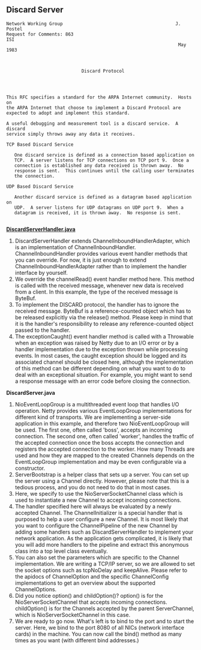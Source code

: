 Discard Server
--------------

```
Network Working Group                                          J. Postel
Request for Comments: 863                                            ISI
                                                                May 1983



                            Discard Protocol




This RFC specifies a standard for the ARPA Internet community.  Hosts on
the ARPA Internet that choose to implement a Discard Protocol are
expected to adopt and implement this standard.

A useful debugging and measurement tool is a discard service.  A discard
service simply throws away any data it receives.

TCP Based Discard Service

   One discard service is defined as a connection based application on
   TCP.  A server listens for TCP connections on TCP port 9.  Once a
   connection is established any data received is thrown away.  No
   response is sent.  This continues until the calling user terminates
   the connection.

UDP Based Discard Service

   Another discard service is defined as a datagram based application on
   UDP.  A server listens for UDP datagrams on UDP port 9.  When a
   datagram is received, it is thrown away.  No response is sent.


```


__[DiscardServerHandler.java](src/main/java/com/dongshujin/demo/netty/discard/DiscardServerHandler.java)__

1. DiscardServerHandler extends ChannelInboundHandlerAdapter, which is an implementation of ChannelInboundHandler. ChannelInboundHandler provides various event handler methods that you can override. For now, it is just enough to extend ChannelInboundHandlerAdapter rather than to implement the handler interface by yourself.
2. We override the channelRead() event handler method here. This method is called with the received message, whenever new data is received from a client. In this example, the type of the received message is ByteBuf.
3. To implement the DISCARD protocol, the handler has to ignore the received message. ByteBuf is a reference-counted object which has to be released explicitly via the release() method. Please keep in mind that it is the handler's responsibility to release any reference-counted object passed to the handler. 
4. The exceptionCaught() event handler method is called with a Throwable when an exception was raised by Netty due to an I/O error or by a handler implementation due to the exception thrown while processing events. In most cases, the caught exception should be logged and its associated channel should be closed here, although the implementation of this method can be different depending on what you want to do to deal with an exceptional situation. For example, you might want to send a response message with an error code before closing the connection.



__DiscardServer.java__

1. NioEventLoopGroup is a multithreaded event loop that handles I/O operation. Netty provides various EventLoopGroup implementations for different kind of transports. We are implementing a server-side application in this example, and therefore two  NioEventLoopGroup will be used. The first one, often called 'boss', accepts an incoming connection. The second one, often called 'worker', handles the traffic of the accepted connection once the boss accepts the connection and registers the accepted connection to the worker. How many Threads are used and how they are mapped to the created Channels depends on the EventLoopGroup implementation and may be even configurable via a constructor.
2. ServerBootstrap is a helper class that sets up a server. You can set up the server using a Channel directly. However, please note that this is a tedious process, and you do not need to do that in most cases.
3. Here, we specify to use the NioServerSocketChannel class which is used to instantiate a new Channel to accept incoming connections.
4. The handler specified here will always be evaluated by a newly accepted Channel. The ChannelInitializer is a special handler that is purposed to help a user configure a new Channel. It is most likely that you want to configure the ChannelPipeline of the new Channel by adding some handlers such as DiscardServerHandler to implement your network application. As the application gets complicated, it is likely that you will add more handlers to the pipeline and extract this anonymous class into a top level class eventually.
5. You can also set the parameters which are specific to the Channel implementation. We are writing a TCP/IP server, so we are allowed to set the socket options such as tcpNoDelay and keepAlive. Please refer to the apidocs of ChannelOption and the specific ChannelConfig implementations to get an overview about the supported ChannelOptions.
6. Did you notice option() and childOption()? option() is for the NioServerSocketChannel that accepts incoming connections. childOption() is for the Channels accepted by the parent ServerChannel, which is NioServerSocketChannel in this case.
7. We are ready to go now. What's left is to bind to the port and to start the server. Here, we bind to the port 8080 of all NICs (network interface cards) in the machine. You can now call the bind() method as many times as you want (with different bind addresses.)
